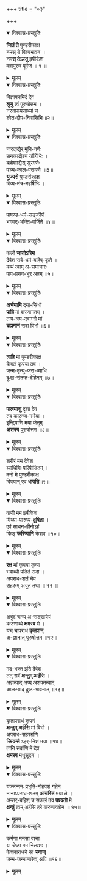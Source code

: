 +++
title = "०३"

+++

<details open><summary>विश्वास-प्रस्तुतिः</summary>

**जितं ते** पुण्डरीकाक्ष  
नमस् ते विश्वभावन ।  
**नमस् तेऽस्तु** हृषीकेश  
महापुरुष पूर्वज ॥ १ ॥
</details>

<details><summary>मूलम्</summary>

जितं ते पुण्डरीकाक्ष नमस्ते विश्वभावन  
नमस्तेऽस्तु हृषीकेश महापुरुषपूर्वज ॥१॥
</details>



<details open><summary>विश्वास-प्रस्तुतिः</summary>

विज्ञापनमिदं देव  
**श्रुणु** त्वं पुरुषोत्तम ।  
नरनारायणाभ्यां च  
श्वेत-द्वीप-निवासिभिः॥२॥
</details>

<details><summary>मूलम्</summary>

विज्ञापनमिदं देव श्रुणु त्वं पुरुषोत्तम ।  
नरनारायणाभ्यांच श्वेतद्वीपनिवासिभिः॥२॥
</details>


<details open><summary>विश्वास-प्रस्तुतिः</summary>

नारदाद्यैर् मुनि-गणैः  
सनकाद्यैश्च योगिभिः ।  
ब्रह्मेशाद्यैस् सुरगणैः  
पञ्च-काल-परायणैः ॥३॥  
**युज्यसे** पुण्डरीकाक्ष  
दिव्य-मंत्र-महर्षिभिः ।
</details>

<details><summary>मूलम्</summary>

नारदाद्यैर्मुनिगणैस्सनकाद्यैश्च योगिभिः ।  
ब्रह्मेशाद्यैस्सुरगणैः पञ्चकालपरायणैः ॥३॥  
युज्यसे पुण्डरीकाक्ष दिव्यमंत्रमहर्षिभिः ।
</details>


<details open><summary>विश्वास-प्रस्तुतिः</summary>

पाषण्ड-धर्म-सङ्कीर्णे  
भगवद्-भक्ति-वर्जिते ॥४॥
</details>

<details><summary>मूलम्</summary>

पाषण्डधर्मसङ्कीर्णे भगवद्भक्तिवर्जिते ॥४॥
</details>


<details open><summary>विश्वास-प्रस्तुतिः</summary>

कलौ **जातोऽस्मि**  
देवेश सर्व-धर्म-बहिष्-कृते ।  
कथं त्वाम् अ-समाचारः  
पाप-प्रसव-भूर् अहम् ॥५॥
</details>

<details><summary>मूलम्</summary>

कलौ जातोऽस्मि देवेश सर्वधर्मबहिष्कृते ।  
कथं त्वामसमाचारः पापप्रसवभूरहम् ॥५॥
</details>


<details open><summary>विश्वास-प्रस्तुतिः</summary>

**अर्चयामि** दया-सिंधो  
**पाहि** मां शरणागतम् ।  
ताप-त्रय-दवाग्नौ मां  
**दह्यमानं** सदा विभो ॥६॥
</details>

<details><summary>मूलम्</summary>

अर्चयामि दयासिंधो पाहि मां शरणागतम् ।  
तापत्रयदवाग्नौ मां दह्यमानं सदा विभो ॥६॥
</details>


<details open><summary>विश्वास-प्रस्तुतिः</summary>

**त्राहि** मां पुण्डरीकाक्ष  
केवलं कृपया तव ।  
जन्म-मृत्यु-जरा-व्याधि  
दुःख-संतप्त-देहिनम् ॥७॥
</details>

<details><summary>मूलम्</summary>

त्राहि मां पुण्डरीकाक्ष केवलं कृपया तव ।  
जन्ममृत्युजराव्याधि दुःखसंतप्तदेहिनम् ॥७॥
</details>


<details open><summary>विश्वास-प्रस्तुतिः</summary>

**पालयाशु** दृशा देव  
तव कारुण्य-गर्भया ।  
इन्द्रियाणि मया जेतुम्  
**अशक्य** पुरुषोत्तम ॥८॥
</details>

<details><summary>मूलम्</summary>

पालयाशु दृशा देव तव कारुण्यगर्भया ।  
इन्द्रियाणि मया जेतुमशक्य पुरुषोत्तम ॥८॥
</details>


<details open><summary>विश्वास-प्रस्तुतिः</summary>

शरीरं मम देवेश  
व्याधिभिः परिपीडितम् ।  
मनो मे पुण्डरीकाक्ष  
विषयान् एव **धावति**॥९॥
</details>

<details><summary>मूलम्</summary>

शरीरं मम देवेश व्याधिभिः परिपीडितम् ।  
मनो मेपुण्डरीकाक्ष विषयानेव धावति॥९॥
</details>


<details open><summary>विश्वास-प्रस्तुतिः</summary>

वाणी मम हृषीकेश  
मिथ्या-पारुष्य-**दूषिता** ।  
एवं साधन-हीनोऽहं  
किङ् **करिष्यामि** केशव ॥१०॥
</details>

<details><summary>मूलम्</summary>

वाणीममहृषीकेशमिथ्यापारुष्यदूषिता ।  
एवंसाधनहीनोऽहं किङ्करिष्यामि केशव ॥१०॥
</details>


<details open><summary>विश्वास-प्रस्तुतिः</summary>

**रक्ष** मां कृपया कृष्ण  
भवाब्धौ पतितं सदा ।  
अपराध-शतं चैव  
सहस्रम् अयुतं तथा ॥ ११ ॥
</details>

<details><summary>मूलम्</summary>

रक्षमां कृपयाकृष्ण भवाब्धौपतितंसदा ।  
अपराधशतंचैव सहस्रमयुतं तथा ॥ ११ ॥
</details>


<details open><summary>विश्वास-प्रस्तुतिः</summary>

अर्बुदं चाप्य् अ-सङ्खयेयं  
करुणाब्धे **क्षमस्व** मे ।  
यच् चापराधं **कृतवान्**  
अ-ज्ञानात् पुरुषोत्तम ॥१२॥
</details>

<details><summary>मूलम्</summary>

अर्बुदंचाप्यसङ्खयेयं करुणाब्धे क्षमस्व मे ।  
यच्चापराधं कृतवानज्ञानात्पुरुषोत्तम ॥१२॥
</details>


<details open><summary>विश्वास-प्रस्तुतिः</summary>

मद्-भक्त इति देवेश  
तत् सर्वं **क्षन्तुम् अर्हसि** ।  
अज्ञत्वाद् अप्य् अशक्तत्वाद्  
आलस्याद् दुष्ट-भावनात् ॥१३॥
</details>

<details><summary>मूलम्</summary>

मद्भक्तइति देवेश तत्सर्वं क्षन्तुमर्हसि ।  
अज्ञत्वादप्यशक्तत्वादालस्याद्दुष्टभावनात् ॥१३॥
</details>


<details open><summary>विश्वास-प्रस्तुतिः</summary>

कृतापराधं कृपणं  
**क्षन्तुम् अर्हसि** मां विभो ।  
अपराध-सहस्राणि  
**क्रियन्ते** ऽहर्-निशं मया ॥१४॥  
तानि सर्वाणि मे देव  
**क्षमस्व** मधुसूदन ।  
</details>

<details><summary>मूलम्</summary>

कृतापराधं कृपणं क्षन्तुमर्हसि मांविभो ।  
अपराधसहस्राणि क्रियन्तेऽहर्निशंमया ॥१४॥  
तानि सर्वाणि मे देव क्षमस्व मधुसूदन ।
</details>


<details open><summary>विश्वास-प्रस्तुतिः</summary>

यज्जन्मनः प्रभृति-मोहवशं गतेन  
नानाऽपराध-शतम् **आचरितं** मया ते ।  
अन्तर्-बहिश् च सकलं तव **पश्यतो** मे  
**क्षन्तुं** त्वम् अर्हसि हरे करुणावशेन ॥ १५॥
</details>

<details><summary>मूलम्</summary>

यज्जन्मनः प्रभृति मोहवशंगतेन नानाऽपराधशत माचरितं मया ते ।  
अन्तर्बहिश्च सकलं तव पश्यतो मे क्षन्तुं त्वमर्हसिहरे करुणावशेन ॥ १५॥
</details>


<details open><summary>विश्वास-प्रस्तुतिः</summary>

कर्मणा मनसा वाचा  
या चेष्टा मम नित्यशः ।  
केशवाराधने सा **स्याज्**  
जन्म-जन्मान्तरेष्व् अपि ॥१६॥
</details>

<details><summary>मूलम्</summary>

कर्मणा मनसा वाचा या चेष्टा मम नित्यशः ।  
केशवाराधने सा स्या जन्मजन्मान्तरेष्वपि ॥१६॥
</details>
